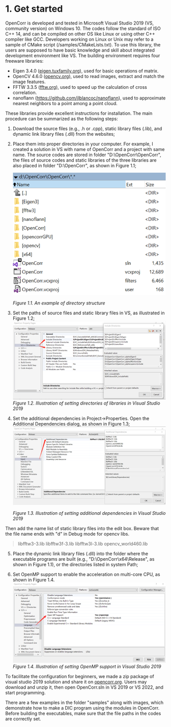 # 1. Get started

OpenCorr is developed and tested in Microsoft Visual Studio 2019 (VS, community version) on Windows 10. The codes follow the standard of ISO C++ 14, and can be compiled on other OS like Linux or using other C++ compiler like GCC. Developers working on Linux or Unix may refer to a sample of CMake script (/samples/CMakeLists.txt). To use this library, the users are supposed to have basic knowledge and skill about integrated development environment like VS. The building environment requires four freeware libraries:

- Eigen 3.4.0 ([eigen.tuxfamily.org](http://eigen.tuxfamily.org)), used for basic operations of matrix.
- OpenCV 4.6.0 ([opencv.org](http://opencv.org)), used to read images, extract and match the image features.
- FFTW 3.3.5 ([fftw.org](http://fftw.org)), used to speed up the calculation of cross correlation.
- nanoflann (https://github.com/jlblancoc/nanoflann), used to approximate nearest neighbors to a point among a point cloud.

These libraries provide excellent instructions for installation. The main procedure can be summarized as the following steps:

1. Download the source files (e.g., .h or .cpp), static library files (.lib), and dynamic link library files (.dll) from the websites;

2. Place them into proper directories in your computer. For example, I created a solution in VS with name of OpenCorr and a project with same name. The source codes are stored in folder "D:\OpenCorr\OpenCorr\", the files of source codes and static libraries of the three libraries are also placed in folder "D:\OpenCorr\", as shown in Figure 1.1;

   ![image](./img/vs_solution.png)

   *Figure 1.1. An example of directory structure*

3. Set the paths of source files and static library files in VS, as illustrated in Figure 1.2;
   ![image](./img/vs_directories.png)
   *Figure 1.2. Illustration of setting directories of libraries in Visual Studio 2019*

4. Set the additional dependencies in Project->Properties. Open the Additional Dependencies dialog, as shown in Figure 1.3;
   ![image](./img/vs_dependencies.png)

   *Figure 1.3. Illustration of setting additional dependencies in Visual Studio 2019*

Then add the name list of static library files into the edit box. Beware that the file name ends with "d" in Debug mode for opencv libs.

>libfftw3-3.lib
>libfftw3f-3.lib
>libfftw3l-3.lib
>opencv_world460.lib

5. Place the dynamic link library files (.dll) into the folder where the executable programs are built (e.g., "D:\OpenCorr\x64\Release\", as shown in Figure 1.1), or the directories listed in system Path;

6. Set OpenMP support to enable the acceleration on multi-core CPU, as shown in Figure 1.4.
   ![image](./img/vs_openmp.png)
   *Figure 1.4. Illustration of setting OpenMP support in Visual Studio 2019*

To facilitate the configuration for beginners, we made a zip package of visual studio 2019 solution and share it on [opencorr.org](https://opencorr.org). Users may download and unzip it, then open OpenCorr.sln in VS 2019 or VS 2022, and start programming.

There are a few examples in the folder "samples" along with images, which demonstrate how to make a DIC program using the modules in OpenCorr. Before building the executables, make sure that the file paths in the codes are correctly set. 
